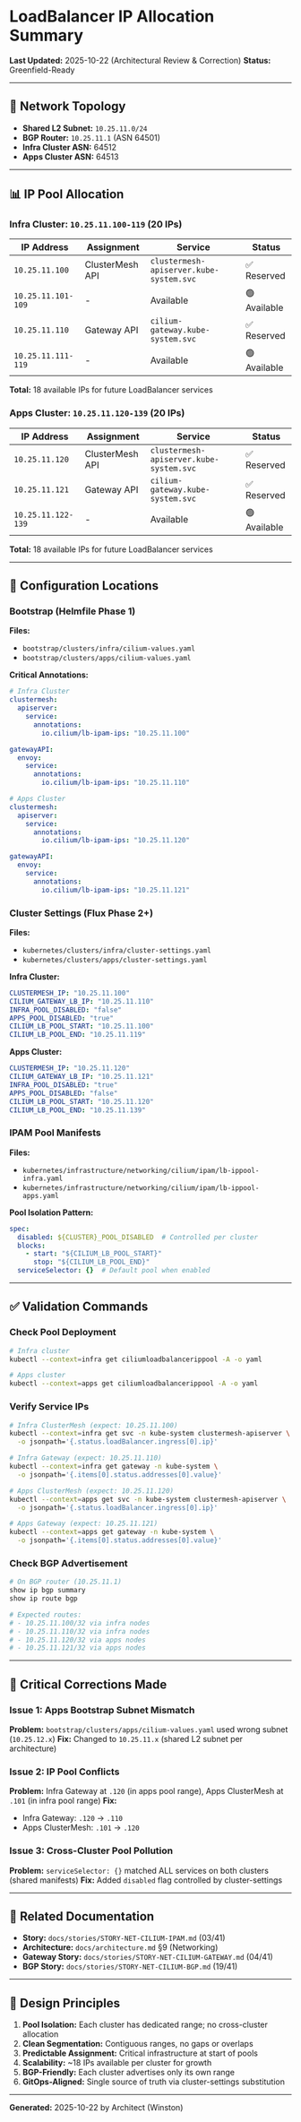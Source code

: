 # LoadBalancer IP Allocation Summary

**Last Updated:** 2025-10-22 (Architectural Review & Correction)
**Status:** Greenfield-Ready

---

## 🎯 Network Topology

- **Shared L2 Subnet:** `10.25.11.0/24`
- **BGP Router:** `10.25.11.1` (ASN 64501)
- **Infra Cluster ASN:** 64512
- **Apps Cluster ASN:** 64513

---

## 📊 IP Pool Allocation

### Infra Cluster: `10.25.11.100-119` (20 IPs)

| IP Address | Assignment | Service | Status |
|---|---|---|---|
| `10.25.11.100` | ClusterMesh API | `clustermesh-apiserver.kube-system.svc` | ✅ Reserved |
| `10.25.11.101-109` | - | Available | 🟢 Available |
| `10.25.11.110` | Gateway API | `cilium-gateway.kube-system.svc` | ✅ Reserved |
| `10.25.11.111-119` | - | Available | 🟢 Available |

**Total:** 18 available IPs for future LoadBalancer services

### Apps Cluster: `10.25.11.120-139` (20 IPs)

| IP Address | Assignment | Service | Status |
|---|---|---|---|
| `10.25.11.120` | ClusterMesh API | `clustermesh-apiserver.kube-system.svc` | ✅ Reserved |
| `10.25.11.121` | Gateway API | `cilium-gateway.kube-system.svc` | ✅ Reserved |
| `10.25.11.122-139` | - | Available | 🟢 Available |

**Total:** 18 available IPs for future LoadBalancer services

---

## 🔧 Configuration Locations

### Bootstrap (Helmfile Phase 1)

**Files:**
- `bootstrap/clusters/infra/cilium-values.yaml`
- `bootstrap/clusters/apps/cilium-values.yaml`

**Critical Annotations:**
```yaml
# Infra Cluster
clustermesh:
  apiserver:
    service:
      annotations:
        io.cilium/lb-ipam-ips: "10.25.11.100"

gatewayAPI:
  envoy:
    service:
      annotations:
        io.cilium/lb-ipam-ips: "10.25.11.110"
```

```yaml
# Apps Cluster
clustermesh:
  apiserver:
    service:
      annotations:
        io.cilium/lb-ipam-ips: "10.25.11.120"

gatewayAPI:
  envoy:
    service:
      annotations:
        io.cilium/lb-ipam-ips: "10.25.11.121"
```

### Cluster Settings (Flux Phase 2+)

**Files:**
- `kubernetes/clusters/infra/cluster-settings.yaml`
- `kubernetes/clusters/apps/cluster-settings.yaml`

**Infra Cluster:**
```yaml
CLUSTERMESH_IP: "10.25.11.100"
CILIUM_GATEWAY_LB_IP: "10.25.11.110"
INFRA_POOL_DISABLED: "false"
APPS_POOL_DISABLED: "true"
CILIUM_LB_POOL_START: "10.25.11.100"
CILIUM_LB_POOL_END: "10.25.11.119"
```

**Apps Cluster:**
```yaml
CLUSTERMESH_IP: "10.25.11.120"
CILIUM_GATEWAY_LB_IP: "10.25.11.121"
INFRA_POOL_DISABLED: "true"
APPS_POOL_DISABLED: "false"
CILIUM_LB_POOL_START: "10.25.11.120"
CILIUM_LB_POOL_END: "10.25.11.139"
```

### IPAM Pool Manifests

**Files:**
- `kubernetes/infrastructure/networking/cilium/ipam/lb-ippool-infra.yaml`
- `kubernetes/infrastructure/networking/cilium/ipam/lb-ippool-apps.yaml`

**Pool Isolation Pattern:**
```yaml
spec:
  disabled: ${CLUSTER}_POOL_DISABLED  # Controlled per cluster
  blocks:
    - start: "${CILIUM_LB_POOL_START}"
      stop: "${CILIUM_LB_POOL_END}"
  serviceSelector: {}  # Default pool when enabled
```

---

## ✅ Validation Commands

### Check Pool Deployment
```bash
# Infra cluster
kubectl --context=infra get ciliumloadbalancerippool -A -o yaml

# Apps cluster
kubectl --context=apps get ciliumloadbalancerippool -A -o yaml
```

### Verify Service IPs
```bash
# Infra ClusterMesh (expect: 10.25.11.100)
kubectl --context=infra get svc -n kube-system clustermesh-apiserver \
  -o jsonpath='{.status.loadBalancer.ingress[0].ip}'

# Infra Gateway (expect: 10.25.11.110)
kubectl --context=infra get gateway -n kube-system \
  -o jsonpath='{.items[0].status.addresses[0].value}'

# Apps ClusterMesh (expect: 10.25.11.120)
kubectl --context=apps get svc -n kube-system clustermesh-apiserver \
  -o jsonpath='{.status.loadBalancer.ingress[0].ip}'

# Apps Gateway (expect: 10.25.11.121)
kubectl --context=apps get gateway -n kube-system \
  -o jsonpath='{.items[0].status.addresses[0].value}'
```

### Check BGP Advertisement
```bash
# On BGP router (10.25.11.1)
show ip bgp summary
show ip route bgp

# Expected routes:
# - 10.25.11.100/32 via infra nodes
# - 10.25.11.110/32 via infra nodes
# - 10.25.11.120/32 via apps nodes
# - 10.25.11.121/32 via apps nodes
```

---

## 🚨 Critical Corrections Made

### Issue 1: Apps Bootstrap Subnet Mismatch
**Problem:** `bootstrap/clusters/apps/cilium-values.yaml` used wrong subnet (`10.25.12.x`)
**Fix:** Changed to `10.25.11.x` (shared L2 subnet per architecture)

### Issue 2: IP Pool Conflicts
**Problem:** Infra Gateway at `.120` (in apps pool range), Apps ClusterMesh at `.101` (in infra pool range)
**Fix:** 
- Infra Gateway: `.120` → `.110`
- Apps ClusterMesh: `.101` → `.120`

### Issue 3: Cross-Cluster Pool Pollution
**Problem:** `serviceSelector: {}` matched ALL services on both clusters (shared manifests)
**Fix:** Added `disabled` flag controlled by cluster-settings

---

## 📖 Related Documentation

- **Story:** `docs/stories/STORY-NET-CILIUM-IPAM.md` (03/41)
- **Architecture:** `docs/architecture.md` §9 (Networking)
- **Gateway Story:** `docs/stories/STORY-NET-CILIUM-GATEWAY.md` (04/41)
- **BGP Story:** `docs/stories/STORY-NET-CILIUM-BGP.md` (19/41)

---

## 🎯 Design Principles

1. **Pool Isolation:** Each cluster has dedicated range; no cross-cluster allocation
2. **Clean Segmentation:** Contiguous ranges, no gaps or overlaps
3. **Predictable Assignment:** Critical infrastructure at start of pools
4. **Scalability:** ~18 IPs available per cluster for growth
5. **BGP-Friendly:** Each cluster advertises only its own range
6. **GitOps-Aligned:** Single source of truth via cluster-settings substitution

---

**Generated:** 2025-10-22 by Architect (Winston)
